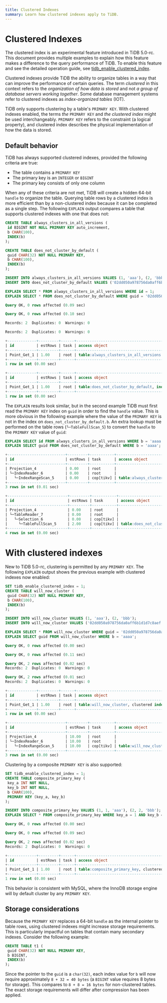 ```yaml
---
title: Clustered Indexes
summary: Learn how clustered indexes apply to TiDB.
---
```


# Clustered Indexes

The clustered index is an experimental feature introduced in TiDB 5.0-rc. This document provides multiple examples to explain how this feature makes a difference to the query performance of TiDB. To enable this feature and see the detailed operation guide, see [tidb_enable_clustered_index](/system-variables.md#tidb_enable_clustered_index--new-in-v50).

Clustered indexes provide TiDB the ability to organize tables in a way that can improve the performance of certain queries. The term _clustered_ in this context refers to the _organization of how data is stored_ and not _a group of database servers working together_. Some database management systems refer to clustered indexes as _index-organized tables_ (IOT).

TiDB only supports clustering by a table's `PRIMARY KEY`. With clustered indexes enabled, the terms _the_ `PRIMARY KEY` and _the clustered index_ might be used interchangeably. `PRIMARY KEY` refers to the constraint (a logical property), and clustered index describes the physical implementation of how the data is stored.

## Default behavior

TiDB has always supported clustered indexes, provided the following criteria are true:

- The table contains a `PRIMARY KEY`
- The primary key is an `INTEGER` or `BIGINT`
- The primary key consists of only one column

When any of these criteria are not met, TiDB will create a hidden 64-bit `handle` to organize the table. Querying table rows by a clustered index is more efficient than by a non-clustered index because it can be completed as a single step. The following `EXPLAIN` output compares a table that supports clustered indexes with one that does not:

```sql
CREATE TABLE always_clusters_in_all_versions (
 id BIGINT NOT NULL PRIMARY KEY auto_increment,
 b CHAR(100),
 INDEX(b)
);

CREATE TABLE does_not_cluster_by_default (
 guid CHAR(32) NOT NULL PRIMARY KEY,
 b CHAR(100),
 INDEX(b)
);

INSERT INTO always_clusters_in_all_versions VALUES (1, 'aaa'), (2, 'bbb');
INSERT INTO does_not_cluster_by_default VALUES ('02dd050a978756da0aff6b1d1d7c8aef', 'aaa'), ('35bfbc09cb3c93d8ef032642521ac042', 'bbb');

EXPLAIN SELECT * FROM always_clusters_in_all_versions WHERE id = 1;
EXPLAIN SELECT * FROM does_not_cluster_by_default WHERE guid = '02dd050a978756da0aff6b1d1d7c8aef';
```

```sql
Query OK, 0 rows affected (0.09 sec)

Query OK, 0 rows affected (0.10 sec)

Records: 2  Duplicates: 0  Warnings: 0

Records: 2  Duplicates: 0  Warnings: 0

+-------------+---------+------+---------------------------------------+---------------+
| id          | estRows | task | access object                         | operator info |
+-------------+---------+------+---------------------------------------+---------------+
| Point_Get_1 | 1.00    | root | table:always_clusters_in_all_versions | handle:1      |
+-------------+---------+------+---------------------------------------+---------------+
1 row in set (0.00 sec)

+-------------+---------+------+--------------------------------------------------------+---------------+
| id          | estRows | task | access object                                          | operator info |
+-------------+---------+------+--------------------------------------------------------+---------------+
| Point_Get_1 | 1.00    | root | table:does_not_cluster_by_default, index:PRIMARY(guid) |               |
+-------------+---------+------+--------------------------------------------------------+---------------+
1 row in set (0.00 sec)
```

The `EXPLAIN` results look similar, but in the second example TiDB must first read the `PRIMARY KEY` index on `guid` in order to find the `handle` value. This is more obvious in the following example where the value of the `PRIMARY KEY` is not in the index on `does_not_cluster_by_default.b`. An extra lookup must be performed on the table rows (`└─TableFullScan_5`) to convert the `handle` to the `PRIMARY KEY` value of `guid`:

```sql
EXPLAIN SELECT id FROM always_clusters_in_all_versions WHERE b = 'aaaa';
EXPLAIN SELECT guid FROM does_not_cluster_by_default WHERE b = 'aaaa';
```

```sql
+--------------------------+---------+-----------+---------------------------------------------------+-------------------------------------------------------+
| id                       | estRows | task      | access object                                     | operator info                                         |
+--------------------------+---------+-----------+---------------------------------------------------+-------------------------------------------------------+
| Projection_4             | 0.00    | root      |                                                   | test.always_clusters_in_all_versions.id               |
| └─IndexReader_6          | 0.00    | root      |                                                   | index:IndexRangeScan_5                                |
|   └─IndexRangeScan_5     | 0.00    | cop[tikv] | table:always_clusters_in_all_versions, index:b(b) | range:["aaaa","aaaa"], keep order:false, stats:pseudo |
+--------------------------+---------+-----------+---------------------------------------------------+-------------------------------------------------------+
3 rows in set (0.01 sec)

+---------------------------+---------+-----------+-----------------------------------+------------------------------------------------+
| id                        | estRows | task      | access object                     | operator info                                  |
+---------------------------+---------+-----------+-----------------------------------+------------------------------------------------+
| Projection_4              | 0.00    | root      |                                   | test.does_not_cluster_by_default.guid          |
| └─TableReader_7           | 0.00    | root      |                                   | data:Selection_6                               |
|   └─Selection_6           | 0.00    | cop[tikv] |                                   | eq(test.does_not_cluster_by_default.b, "aaaa") |
|     └─TableFullScan_5     | 2.00    | cop[tikv] | table:does_not_cluster_by_default | keep order:false, stats:pseudo                 |
+---------------------------+---------+-----------+-----------------------------------+------------------------------------------------+
4 rows in set (0.00 sec)
```

# With clustered indexes

New to TiDB 5.0-rc, clustering is permitted by any `PRIMARY KEY`. The following `EXPLAIN` output shows the previous example with clustered indexes now enabled:

```sql
SET tidb_enable_clustered_index = 1;
CREATE TABLE will_now_cluster (
 guid CHAR(32) NOT NULL PRIMARY KEY,
 b CHAR(100),
 INDEX(b)
);

INSERT INTO will_now_cluster VALUES (1, 'aaa'), (2, 'bbb');
INSERT INTO will_now_cluster VALUES ('02dd050a978756da0aff6b1d1d7c8aef', 'aaa'), ('35bfbc09cb3c93d8ef032642521ac042', 'bbb');

EXPLAIN SELECT * FROM will_now_cluster WHERE guid = '02dd050a978756da0aff6b1d1d7c8aef';
EXPLAIN SELECT guid FROM will_now_cluster WHERE b = 'aaaa';
```

```sql
Query OK, 0 rows affected (0.00 sec)

Query OK, 0 rows affected (0.11 sec)

Query OK, 2 rows affected (0.02 sec)
Records: 2  Duplicates: 0  Warnings: 0

Query OK, 2 rows affected (0.01 sec)
Records: 2  Duplicates: 0  Warnings: 0

+-------------+---------+------+-------------------------------------------------------+---------------+
| id          | estRows | task | access object                                         | operator info |
+-------------+---------+------+-------------------------------------------------------+---------------+
| Point_Get_1 | 1.00    | root | table:will_now_cluster, clustered index:PRIMARY(guid) |               |
+-------------+---------+------+-------------------------------------------------------+---------------+
1 row in set (0.00 sec)

+--------------------------+---------+-----------+------------------------------------+-------------------------------------------------------+
| id                       | estRows | task      | access object                      | operator info                                         |
+--------------------------+---------+-----------+------------------------------------+-------------------------------------------------------+
| Projection_4             | 10.00   | root      |                                    | test.will_now_cluster.guid                            |
| └─IndexReader_6          | 10.00   | root      |                                    | index:IndexRangeScan_5                                |
|   └─IndexRangeScan_5     | 10.00   | cop[tikv] | table:will_now_cluster, index:b(b) | range:["aaaa","aaaa"], keep order:false, stats:pseudo |
+--------------------------+---------+-----------+------------------------------------+-------------------------------------------------------+
3 rows in set (0.00 sec)
```

Clustering by a composite `PRIMARY KEY` is also supported:

```sql
SET tidb_enable_clustered_index = 1;
CREATE TABLE composite_primary_key (
 key_a INT NOT NULL,
 key_b INT NOT NULL,
 b CHAR(100),
 PRIMARY KEY (key_a, key_b)
);

INSERT INTO composite_primary_key VALUES (1, 1, 'aaa'), (2, 2, 'bbb');
EXPLAIN SELECT * FROM composite_primary_key WHERE key_a = 1 AND key_b = 2;
```

```sql
Query OK, 0 rows affected (0.00 sec)

Query OK, 0 rows affected (0.09 sec)

Query OK, 2 rows affected (0.02 sec)
Records: 2  Duplicates: 0  Warnings: 0

+-------------+---------+------+--------------------------------------------------------------------+---------------+
| id          | estRows | task | access object                                                      | operator info |
+-------------+---------+------+--------------------------------------------------------------------+---------------+
| Point_Get_1 | 1.00    | root | table:composite_primary_key, clustered index:PRIMARY(key_a, key_b) |               |
+-------------+---------+------+--------------------------------------------------------------------+---------------+
1 row in set (0.00 sec)
```

This behavior is consistent with MySQL, where the InnoDB storage engine will by default cluster by any `PRIMARY KEY`.

## Storage considerations

Because the `PRIMARY KEY` replaces a 64-bit `handle` as the internal pointer to table rows, using clustered indexes might increase storage requirements. This is particularly impactful on tables that contain many secondary indexes. Consider the following example:

```sql
CREATE TABLE t1 (
 guid CHAR(32) NOT NULL PRIMARY KEY,
 b BIGINT,
 INDEX(b)
);
```

Since the pointer to the `guid` is a `char(32)`, each index value for `b` will now require approximately `8 + 32 = 40 bytes` (a `BIGINT` value requires 8 bytes for storage). This compares to `8 + 8 = 16 bytes` for non-clustered tables. The exact storage requirements will differ after compression has been applied.
